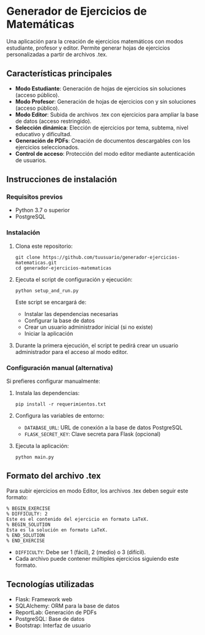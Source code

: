 # Generador de Ejercicios de Matemáticas

Una aplicación para la creación de ejercicios matemáticos con modos estudiante, profesor y editor. Permite generar hojas de ejercicios personalizadas a partir de archivos .tex.

## Características principales

- **Modo Estudiante**: Generación de hojas de ejercicios sin soluciones (acceso público).
- **Modo Profesor**: Generación de hojas de ejercicios con y sin soluciones (acceso público).
- **Modo Editor**: Subida de archivos .tex con ejercicios para ampliar la base de datos (acceso restringido).
- **Selección dinámica**: Elección de ejercicios por tema, subtema, nivel educativo y dificultad.
- **Generación de PDFs**: Creación de documentos descargables con los ejercicios seleccionados.
- **Control de acceso**: Protección del modo editor mediante autenticación de usuarios.

## Instrucciones de instalación

### Requisitos previos

- Python 3.7 o superior
- PostgreSQL

### Instalación

1. Clona este repositorio:
   ```
   git clone https://github.com/tuusuario/generador-ejercicios-matematicas.git
   cd generador-ejercicios-matematicas
   ```

2. Ejecuta el script de configuración y ejecución:
   ```
   python setup_and_run.py
   ```

   Este script se encargará de:
   - Instalar las dependencias necesarias
   - Configurar la base de datos
   - Crear un usuario administrador inicial (si no existe)
   - Iniciar la aplicación
   
3. Durante la primera ejecución, el script te pedirá crear un usuario administrador para el acceso al modo editor.

### Configuración manual (alternativa)

Si prefieres configurar manualmente:

1. Instala las dependencias:
   ```
   pip install -r requerimientos.txt
   ```

2. Configura las variables de entorno:
   - `DATABASE_URL`: URL de conexión a la base de datos PostgreSQL
   - `FLASK_SECRET_KEY`: Clave secreta para Flask (opcional)

3. Ejecuta la aplicación:
   ```
   python main.py
   ```

## Formato del archivo .tex

Para subir ejercicios en modo Editor, los archivos .tex deben seguir este formato:

```
% BEGIN_EXERCISE
% DIFFICULTY: 2
Este es el contenido del ejercicio en formato LaTeX.
% BEGIN_SOLUTION
Esta es la solución en formato LaTeX.
% END_SOLUTION
% END_EXERCISE
```

- `DIFFICULTY`: Debe ser 1 (fácil), 2 (medio) o 3 (difícil).
- Cada archivo puede contener múltiples ejercicios siguiendo este formato.

## Tecnologías utilizadas

- Flask: Framework web
- SQLAlchemy: ORM para la base de datos
- ReportLab: Generación de PDFs
- PostgreSQL: Base de datos
- Bootstrap: Interfaz de usuario